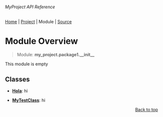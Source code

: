 ###### MyProject API Reference
[Home](/docs/api/README.md) | [Project](/README.md) | Module | [Source](/src/my_project/package1/__init__.py)

# Module Overview
> Module: **my\_project.package1.\_\_init\_\_**

This module is empty

## Classes
- [**Hola**](/docs/api/modules/my_project/package1/__init__/class-Hola.md): hi

- [**MyTestClass**](/docs/api/modules/my_project/package1/__init__/class-MyTestClass.md): hi


<p align="right"><a href="#myproject-api-reference">Back to top</a></p>
